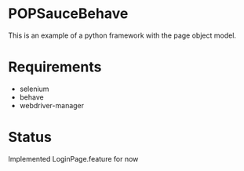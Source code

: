 # POPSauceBehave

This is an example of a python framework with the page object model.

# Requirements
- selenium 
- behave
- webdriver-manager

# Status
Implemented LoginPage.feature for now
